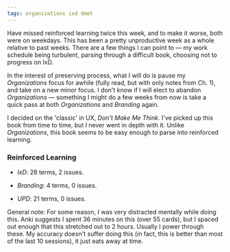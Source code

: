 ```yaml
---
tags: organizations ixd dmmt
---
```


Have missed reinforced learning twice this week, and to make it worse, both were on weekdays. This has been a pretty unproductive week as a whole relative to past weeks. There are a few things I can point to — my work schedule being turbulent, parsing through a difficult book, choosing not to progress on IxD. 

In the interest of preserving process, what I will do is pause my *Organizations* focus for awhile (fully read, but with only notes from Ch. 1), and take on a new minor focus. I don't know if I will elect to abandon *Organizations* — something I might do a few weeks from now is take a quick pass at both *Organizations* and *Branding* again.

I decided on the 'classic' in UX, *Don't Make Me Think*. I've picked up this book from time to time, but I never went in depth with it. Unlike *Organizations*, this book seems to be easy enough to parse into reinforced learning. 


### Reinforced Learning

* *IxD*: 28 terms, 2 issues.

* *Branding*: 4 terms, 0 issues.

* *UPD*: 21 terms, 0 issues.

General note: For some reason, I was very distracted mentally while doing this. Anki suggests I spent 36 minutes on this (over 55 cards), but I spaced out enough that this stretched out to 2 hours. Usually I power through these. My accuracy doesn't suffer doing this (in fact, this is better than most of the last 10 sessions), it just eats away at time.

